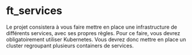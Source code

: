 <h1>ft_services</h1>

<p>Le projet consistera à vous faire mettre en place une infrastructure de différents services, avec ses propres règles. Pour ce faire, vous devrez obligatoirement utiliser Kubernetes.
Vous devrez donc mettre en place un cluster regroupant plusieurs containers de services.</p>
